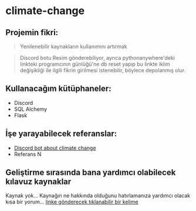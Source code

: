 # climate-change
## Projemin fikri:
> Yenilenebilir kaynakların kullanımını artırmak

> Discord botu
  Resim gönderebiliyor, ayrıca pythonanywhere'deki linkteki programcının günlüğü'ne db reset yapıp bu linkte iklim değişikliği ile ilgili fikrin girilmesi istenebilir, böylece depolanmış olur.


## Kullanacağım kütüphaneler:
- Discord
- SQL Alchemy
- Flask

## İşe yarayabilecek referanslar:
- [Discord bot about climate change](https://github.com/AnargyaDebug/AntiTrash-Bot)
- Referans N

## Geliştirme sırasında bana yardımcı olabilecek kılavuz kaynaklar
Kaynak yok...
Kaynağın ne hakkında olduğunu hatırlamanıza yardımcı olacak kısa bir yorum... [linke gönderecek tıklanabilir bir kelime](https://kaynagin_linki)
